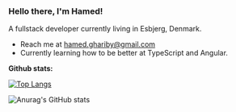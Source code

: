 ### Hello there, I'm Hamed! 

A fullstack developer currently living in Esbjerg, Denmark.  

<ul>
  <li>
     Reach me at <a href="mailto:hamed.ghariby@gmail.com">hamed.ghariby@gmail.com</a>
  </li>
   <li> Currently learning how to be better at TypeScript and Angular.
   </li>
 </ul>

 <!--<p><strong>Languages and Tools:</strong></p>

 <code>
    <img height="20" src="https://raw.githubusercontent.com/github/explore/80688e429a7d4ef2fca1e82350fe8e3517d3494d/topics/javascript/javascript.png" style="max-width:100%;" />    </code>
    &nbsp;
  <code>
    <img height="20" src="https://raw.githubusercontent.com/github/explore/80688e429a7d4ef2fca1e82350fe8e3517d3494d/topics/vue/vue.png" style="max-width:100%;" />
  </code>
    &nbsp;
  <code>
    <img height="20" src="https://raw.githubusercontent.com/github/explore/80688e429a7d4ef2fca1e82350fe8e3517d3494d/topics/nodejs/nodejs.png" style="max-width:100%;" />
  </code>
    &nbsp;
  <code>
    <img height="20" src="https://raw.githubusercontent.com/github/explore/80688e429a7d4ef2fca1e82350fe8e3517d3494d/topics/firebase/firebase.png" style="max-width:100%;" />       </code>
      &nbsp;
  <code>
    <img height="20" src="https://upload.wikimedia.org/wikipedia/commons/thumb/9/9a/Visual_Studio_Code_1.35_icon.svg/1024px-Visual_Studio_Code_1.35_icon.svg.png" style="max-width:100%;" />
  </code>
 &nbsp; <br><br> -->
    
<p><strong>Github stats:</strong></p>

[![Top Langs](https://github-readme-stats.vercel.app/api/top-langs/?username=hamert-gharibi&theme=vue&layout=compact)](https://github.com/anuraghazra/github-readme-stats)

![Anurag's GitHub stats](https://github-readme-stats.vercel.app/api?username=hamert-gharibi&count_private=true&theme=vue)   
